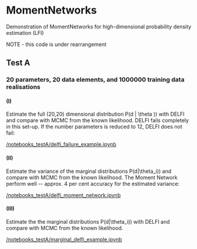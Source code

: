 # MomentNetworks
Demonstration of MomentNetworks for high-dimensional probability density estimation (LFI)

NOTE - this code is under rearrangement

## Test A
### 20 parameters, 20 data elements, and 1000000 training data realisations

#### (I)
Estimate the full (20,20) dimensional distribution P(d | \theta )) with DELFI and compare with MCMC from the known likelihood. DELFI fails completely in this set-up. If the number parameters is reduced to 12, DELFI does not fail:

[/notebooks_testA/delfi_failure_example.ipynb](https://github.com/NiallJeffrey/MomentNetworks/blob/master/notebooks_testA/delfi_failure_example.ipynb)

#### (II)
Estimate the variance of the marginal distributions P(d|\theta_i)) and compare with MCMC from the known likelihood. The Moment Network perform well --  approx. 4 per cent accuracy for the estimated variance: 

[/notebooks_testA/delfi_moment_network.ipynb](https://github.com/NiallJeffrey/MomentNetworks/blob/master/notebooks_testA/delfi_moment_network.ipynb)

#### (III)
Estimate the the marginal distributions P(d|\theta_i)) with DELFI and compare with MCMC from the known likelihood. 

[/notebooks_testA/marginal_delfi_example.ipynb](https://github.com/NiallJeffrey/MomentNetworks/blob/master/notebooks_testA/marginal_delfi_example.ipynb)

